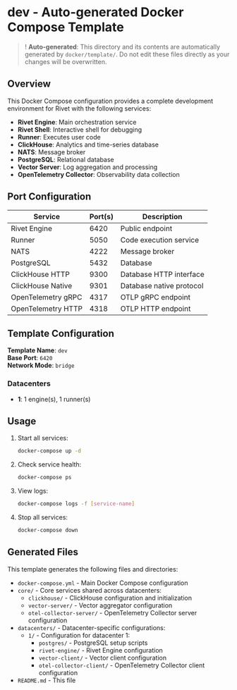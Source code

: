 # dev - Auto-generated Docker Compose Template

> ! **Auto-generated**: This directory and its contents are automatically generated by `docker/template/`. Do not edit these files directly as your changes will be overwritten.

## Overview

This Docker Compose configuration provides a complete development environment for Rivet with the following services:

- **Rivet Engine**: Main orchestration service
- **Rivet Shell**: Interactive shell for debugging
- **Runner**: Executes user code
- **ClickHouse**: Analytics and time-series database
- **NATS**: Message broker
- **PostgreSQL**: Relational database
- **Vector Server**: Log aggregation and processing
- **OpenTelemetry Collector**: Observability data collection

## Port Configuration

| Service | Port(s) | Description |
|---------|---------|-------------|
| Rivet Engine | 6420 | Public endpoint |
| Runner | 5050 | Code execution service |
| NATS | 4222 | Message broker |
| PostgreSQL | 5432 | Database |
| ClickHouse HTTP | 9300 | Database HTTP interface |
| ClickHouse Native | 9301 | Database native protocol |
| OpenTelemetry gRPC | 4317 | OTLP gRPC endpoint |
| OpenTelemetry HTTP | 4318 | OTLP HTTP endpoint |

## Template Configuration

**Template Name**: `dev`  
**Base Port**: `6420`  
**Network Mode**: `bridge`

### Datacenters
- **1**: 1 engine(s), 1 runner(s)

## Usage

1. Start all services:
   ```bash
   docker-compose up -d
   ```

2. Check service health:
   ```bash
   docker-compose ps
   ```

3. View logs:
   ```bash
   docker-compose logs -f [service-name]
   ```

4. Stop all services:
   ```bash
   docker-compose down
   ```

## Generated Files

This template generates the following files and directories:
- `docker-compose.yml` - Main Docker Compose configuration
- `core/` - Core services shared across datacenters:
  - `clickhouse/` - ClickHouse configuration and initialization
  - `vector-server/` - Vector aggregator configuration  
  - `otel-collector-server/` - OpenTelemetry Collector server configuration
- `datacenters/` - Datacenter-specific configurations:
  - `1/` - Configuration for datacenter 1:
    - `postgres/` - PostgreSQL setup scripts
    - `rivet-engine/` - Rivet Engine configuration
    - `vector-client/` - Vector client configuration
    - `otel-collector-client/` - OpenTelemetry Collector client configuration
- `README.md` - This file
